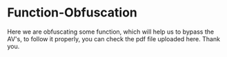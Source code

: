 # Function-Obfuscation

Here we are obfuscating some function, which will help us to bypass the AV's, to follow it properly, you can check the pdf file uploaded here.
Thank you.
